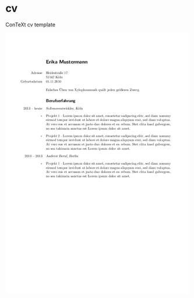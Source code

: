 # cv
ConTeXt cv template

![Example](https://raw.githubusercontent.com/KRE02/cv/master/example/example.png)
